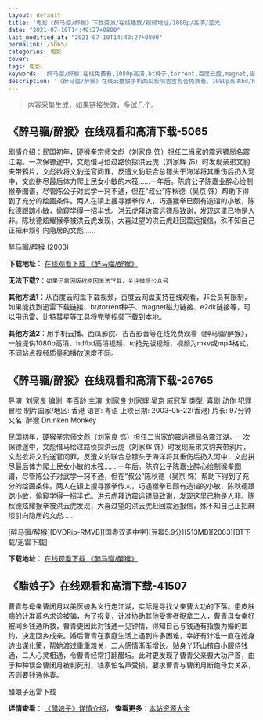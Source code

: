 ```yaml
---
layout: default
title: '电影《醉马骝/醉猴》下载资源/在线播放/视频地址/1080p/高清/蓝光'
date: "2021-07-10T14:40:27+0800"
last_modified_at: "2021-07-10T14:40:27+0800"
permalink: /5065/
categories: 电影
cover:
tags: 电影
keywords: '醉马骝/醉猴,在线免费看,1080p高清,bt种子,torrent,百度云盘,magnet,磁力链,迅雷下载资源'
description: '《醉马骝/醉猴》在线云播放手机西瓜影院吉吉影音免费看，1080p高清bd/hd未删减完整版和tc抢先枪版，mkv/mp4格式，附带bt/torrent种子、magnet/磁力链、百度云盘、网盘资源迅雷下载链接'
---
```


>内容采集生成，如果链接失效，多试几个。


## 《醉马骝/醉猴》在线观看和高清下载-5065

剧情介绍：民国初年，硬猴拳宗师文彪（刘家良 饰）担任二当家的震远镖局名震江湖。一次保镖途中，文彪借马给过路侦探洪云虎（刘家辉 饰）时发现亲弟文豹夹带鸦片，文彪欲将文豹送官问罪，反遭文豹联合总镖头于海洋将其重伤后扔入河中，文彪拼尽最后体力爬上民女小敏的木筏……一年后。陈府公子陈嘉业醉心绘制猴拳图谱，尽管陈公子对武学一窍不通，但在“叔公”陈秋德（吴京 饰）帮助下得到了充分的绘画条件。两人在镇上搜寻猴拳传人，巧遇猴拳已颇有造诣的小敏，陈秋德跟踪小敏，偷窥学得一招半式。洪云虎拜访震远镖局致谢，发现这里已物是人非。陈秋德炫耀猴拳被洪云虎发现，大喜过望的洪云虎赶回震远报信，殊不知自己正把麻烦引向隐居的文彪……


醉马骝/醉猴 (2003)

**下载地址**： [在线观看下载 《醉马骝/醉猴》](https://www.btbtdy.me/btdy/dy16738.html) 


**无法下载?**：`如果迅雷因版权原因无法下载，关注微信公众号 `

**其他方法1**：从百度云网盘下载视频，百度云网盘支持在线观看，非会员有限制，如果能找到迅雷下载链接、bt/torrent种子、magnet磁力链接、e2dk链接等，可以用迅雷、比特彗星等工具将完整视频下载到本地。

**其他方法2**：用手机云播、西瓜影院、吉吉影音等在线免费观看《醉马骝/醉猴》，一般提供1080p高清、hd/bd高清视频、tc抢先版视频，视频为mkv或mp4格式，不同站点视频质量和播放速度不同。


## 《醉马骝/醉猴》在线观看和高清下载-26765

导演: 刘家良 编剧: 李百龄 主演: 刘家良 刘家辉 吴京 戚冠军 类型: 喜剧 动作 犯罪 冒险 制片国家/地区: 香港 语言: 粤语 上映日期: 2003-05-22(香港) 片长: 97分钟 又名: 醉猴 Drunken Monkey

民国初年，硬猴拳宗师文彪（刘家良 饰）担任二当家的震远镖局名震江湖。一次保镖途中，文彪借马给过路侦探洪云虎（刘家辉 饰）时发现亲弟文豹夹带鸦片，文彪欲将文豹送官问罪，反遭文豹联合总镖头于海洋将其重伤后扔入河中，文彪拼尽最后体力爬上民女小敏的木筏…… 一年后。陈府公子陈嘉业醉心绘制猴拳图谱，尽管陈公子对武学一窍不通，但在“叔公”陈秋德（吴京 饰）帮助下得到了充分的绘画条件。两人在镇上搜寻猴拳传人，巧遇猴拳已颇有造诣的小敏，陈秋德跟踪小敏，偷窥学得一招半式。洪云虎拜访震远镖局致谢，发现这里已物是人非。陈秋德炫耀猴拳被洪云虎发现，大喜过望的洪云虎赶回震远报信，殊不知自己正把麻烦引向隐居的文彪……


[醉马骝/醉猴][DVDRip-RMVB][国粤双语中字][豆瓣5.9分][513MB][2003][BT下载/迅雷下载]

**下载地址**： [在线观看下载 《醉马骝/醉猴》](https://www.btdx8.com/torrent/drunken_monkey_2002.html) 


## 《醋娘子》在线观看和高清下载-41507

曹青与母亲曹闭月以美医娘名义行走江湖，实际是寻找父亲曹大功的下落。患皮肤病的计准慕名求诊被骗，为了报复，计准协助其他受害者捉拿二人，曹青母女幸好被同乡钱通所救，曹青更因此对钱通一见钟情，得知自己与钱通有指腹为婚的盟约，决定回乡成亲。婚后曹青在家庭生活上遇到许多困难，幸好有计准一直在她身边出谋化策，帮她渡过重重难关，二人感情渐渐增长。贴身丫环山楂自小服侍钱通，二人心灵相通，令曹青经常打翻醋坛。此时更发现了曹青父亲曹大功尸首，由于种种误会曹闭月被判死刑，钱家怕名声受损，要求曹青与曹闭月断绝母女关系，否则要钱通休妻。<!---剧情end--->


醋娘子迅雷下载

**详情查看**： [《醋娘子》详情介绍](/movie/41507/)， **查看更多**：[本站资源大全](/movie/t/all/)

